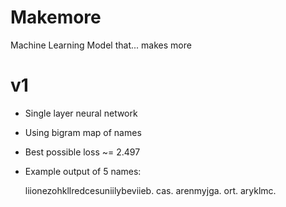 # Makemore
Machine Learning Model that... makes more


# v1
- Single layer neural network
- Using bigram map of names
- Best possible loss ~= 2.497

- Example output of 5 names:

    liionezohkllredcesuniilybeviieb.
    cas.
    arenmyjga.
    ort.
    aryklmc.